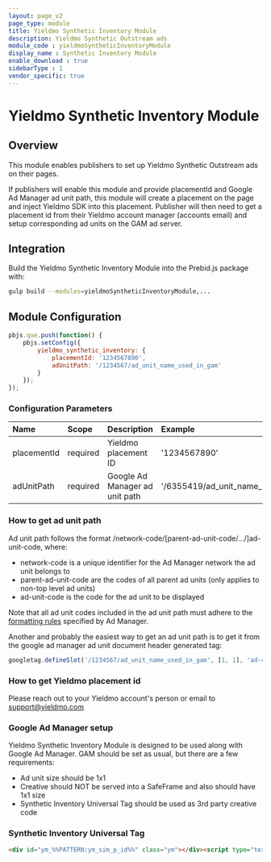 ```yaml
---
layout: page_v2
page_type: module
title: Yieldmo Synthetic Inventory Module
description: Yieldmo Synthetic Outstream ads
module_code : yieldmoSyntheticInventoryModule
display_name : Synthetic Inventory Module
enable_download : true
sidebarType : 1
vendor_specific: true
---
```


# Yieldmo Synthetic Inventory Module

## Overview

This module enables publishers to set up Yieldmo Synthetic Outstream ads on their pages.

If publishers will enable this module and provide placementId and Google Ad Manager ad unit path, this module will create a placement on the page and inject Yieldmo SDK into this placement. Publisher will then need to get a placement id from their Yieldmo account manager (accounts email) and setup corresponding ad units on the GAM ad server.

## Integration

Build the Yieldmo Synthetic Inventory Module into the Prebid.js package with:

```bash
gulp build --modules=yieldmoSyntheticInventoryModule,...
```

## Module Configuration

```js
pbjs.que.push(function() {
    pbjs.setConfig({
        yieldmo_synthetic_inventory: {
            placementId: '1234567890',
            adUnitPath: '/1234567/ad_unit_name_used_in_gam'
        }
    });
});
```

### Configuration Parameters

|Name |Scope |Description | Example| Type
| :------------ | :------------ | :------------ | :------------ | :------------ |
|placementId | required | Yieldmo placement ID | '1234567890' | string
|adUnitPath | required | Google Ad Manager ad unit path | '/6355419/ad_unit_name_used_in_gam' | string

### How to get ad unit path

Ad unit path follows the format /network-code/[parent-ad-unit-code/.../]ad-unit-code, where:

- network-code is a unique identifier for the Ad Manager network the ad unit belongs to
- parent-ad-unit-code are the codes of all parent ad units (only applies to non-top level ad units)
- ad-unit-code is the code for the ad unit to be displayed

Note that all ad unit codes included in the ad unit path must adhere to the [formatting rules](https://support.google.com/admanager/answer/1628457#ad-unit-codes) specified by Ad Manager.

Another and probably the easiest way to get an ad unit path is to get it from the google ad manager ad unit document header generated tag:

```js
googletag.defineSlot('/1234567/ad_unit_name_used_in_gam', [1, 1], 'ad-container-id').addService(googletag.pubads());
```

### How to get Yieldmo placement id

Please reach out to your Yieldmo account's person or email to <support@yieldmo.com>

### Google Ad Manager setup

Yieldmo Synthetic Inventory Module is designed to be used along with Google Ad Manager. GAM should be set as usual, but there are a few requirements:

- Ad unit size should be 1x1
- Creative should NOT be served into a SafeFrame and also should have 1x1 size
- Synthetic Inventory Universal Tag should be used as 3rd party creative code

### Synthetic Inventory Universal Tag

```html
<div id="ym_%%PATTERN:ym_sim_p_id%%" class="ym"></div><script type="text/javascript">(function(e,t){if(t._ym===void 0){t._ym="";var m=e.createElement("script");m.type="text/javascript",m.async=!0,m.src="//static.yieldmo.com/ym."+Math.round(5*Math.random()/3)+".js",(e.getElementsByTagName("head")[0]||e.getElementsByTagName("body")[0]).appendChild(m)}else t._ym instanceof String||void 0===t._ym.chkPls||t._ym.chkPls()})(document,window);</script>
```
